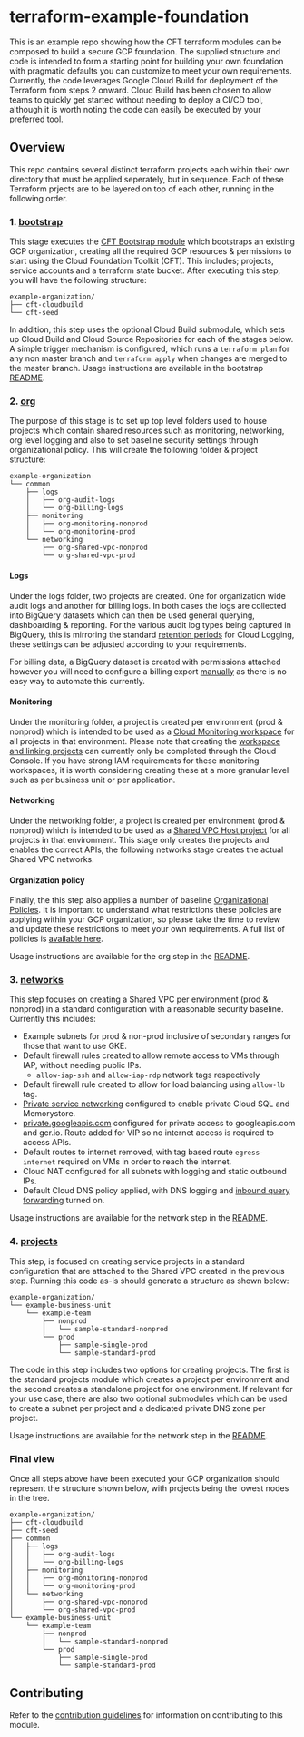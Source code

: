 # terraform-example-foundation
This is an example repo showing how the CFT terraform modules can be composed to build a secure GCP foundation. The supplied structure and code is intended to form a starting point for building your own foundation with pragmatic defaults you can customize to meet your own requirements. Currently, the code leverages Google Cloud Build for deployment of the Terraform from steps 2 onward. Cloud Build has been chosen to allow teams to quickly get started without needing to deploy a CI/CD tool, although it is worth noting the code can easily be executed by your preferred tool.

## Overview
This repo contains several distinct terraform projects each within their own directory that must be applied seperately, but in sequence. Each of these Terraform prjects are to be layered on top of each other, running in the following order.

### 1. [bootstrap](./0-bootstrap/README.md)

This stage executes the [CFT Bootstrap module](https://github.com/terraform-google-modules/terraform-google-bootstrap) which bootstraps an existing GCP organization, creating all the required GCP resources & permissions to start using the Cloud Foundation Toolkit (CFT). This includes; projects, service accounts and a terraform state bucket. After executing this step, you will have the following structure:

```
example-organization/
├── cft-cloudbuild
└── cft-seed
```

In addition, this step uses the optional Cloud Build submodule, which sets up Cloud Build and Cloud Source Repositories for each of the stages below. A simple trigger mechanism is configured, which runs a `terraform plan` for any non master branch and `terraform apply` when changes are merged to the master branch. Usage instructions are available in the bootstrap [README](./0-bootstrap/README.md).

### 2. [org](./1-org/README.md)

The purpose of this stage is to set up top level folders used to house projects which contain shared resources such as monitoring, networking, org level logging and also to set baseline security settings through organizational policy. This will create the following folder & project structure:

```
example-organization
└── common
    ├── logs
    │   ├── org-audit-logs
    │   └── org-billing-logs
    ├── monitoring
    │   ├── org-monitoring-nonprod
    │   └── org-monitoring-prod
    └── networking
        ├── org-shared-vpc-nonprod
        └── org-shared-vpc-prod
```
#### Logs

Under the logs folder, two projects are created. One for organization wide audit logs and another for billing logs. In both cases the logs are collected into BigQuery datasets which can then be used general querying, dashboarding & reporting. For the various audit log types being captured in BigQuery, this is mirroring the standard [retention periods](https://cloud.google.com/logging/quotas#logs_retention_periods) for Cloud Logging, these settings can be adjusted according to your requirements.

For billing data, a BigQuery dataset is created with permissions attached however you will need to configure a billing export [manually](https://cloud.google.com/billing/docs/how-to/export-data-bigquery) as there is no easy way to automate this currently.

#### Monitoring

Under the monitoring folder, a project is created per environment (prod & nonprod) which is intended to be used as a [Cloud Monitoring workspace](https://cloud.google.com/monitoring/workspaces) for all projects in that environment. Please note that creating the [workspace and linking projects](https://cloud.google.com/monitoring/workspaces/create) can currently only be completed through the Cloud Console. If you have strong IAM requirements for these monitoring workspaces, it is worth considering creating these at a more granular level such as per business unit or per application.

#### Networking

Under the networking folder, a project is created per environment (prod & nonprod) which is intended to be used as a [Shared VPC Host project](https://cloud.google.com/vpc/docs/shared-vpc) for all projects in that environment. This stage only creates the projects and enables the correct APIs, the following networks stage creates the actual Shared VPC networks.

#### Organization policy

Finally, the this step also applies a number of baseline [Organizational Policies](https://cloud.google.com/resource-manager/docs/organization-policy/overview). It is important to understand what restrictions these policies are applying within your GCP organization, so please take the time to review and update these restrictions to meet your own requirements. A full list of policies is [available here](https://cloud.google.com/resource-manager/docs/organization-policy/org-policy-constraints).

Usage instructions are available for the org step in the [README](./1-org/README.md).

### 3. [networks](./2-networks/README.md)

This step focuses on creating a Shared VPC per environment (prod & nonprod) in a standard configuration with a reasonable security baseline. Currently this includes:

- Example subnets for prod & non-prod inclusive of secondary ranges for those that want to use GKE.
- Default firewall rules created to allow remote access to VMs through IAP, without needing public IPs.
    - `allow-iap-ssh` and `allow-iap-rdp` network tags respectively
- Default firewall rule created to allow for load balancing using `allow-lb` tag.
- [Private service networking](https://cloud.google.com/vpc/docs/configure-private-services-access) configured to enable private Cloud SQL and Memorystore.
- [private.googleapis.com](https://cloud.google.com/vpc/docs/configure-private-google-access#private-domains) configured for private access to googleapis.com and gcr.io. Route added for VIP so no internet access is required to access APIs.
- Default routes to internet removed, with tag based route `egress-internet` required on VMs in order to reach the internet.
- Cloud NAT configured for all subnets with logging and static outbound IPs.
- Default Cloud DNS policy applied, with DNS logging and [inbound query forwarding](https://cloud.google.com/dns/docs/overview#dns-server-policy-in) turned on.

Usage instructions are available for the network step in the [README](./2-networks/README.md).

### 4. [projects](./3-projects/README.md)

This step, is focused on creating service projects in a standard configuration that are attached to the Shared VPC created in the previous step. Running this code as-is should generate a structure as shown below:

```
example-organization/
└── example-business-unit
    └── example-team
        ├── nonprod
        │   └── sample-standard-nonprod
        └── prod
            ├── sample-single-prod
            └── sample-standard-prod
```
The code in this step includes two options for creating projects. The first is the standard projects module which creates a project per environment and the second creates a standalone project for one environment. If relevant for your use case, there are also two optional submodules which can be used to create a subnet per project and a dedicated private DNS zone per project.

Usage instructions are available for the network step in the [README](./3-projects/README.md).

### Final view

Once all steps above have been executed your GCP organization should represent the structure shown below, with projects being the lowest nodes in the tree.

```
example-organization/
├── cft-cloudbuild
├── cft-seed
├── common
│   ├── logs
│   │   ├── org-audit-logs
│   │   └── org-billing-logs
│   ├── monitoring
│   │   ├── org-monitoring-nonprod
│   │   └── org-monitoring-prod
│   └── networking
│       ├── org-shared-vpc-nonprod
│       └── org-shared-vpc-prod
└── example-business-unit
    └── example-team
        ├── nonprod
        │   └── sample-standard-nonprod
        └── prod
            ├── sample-single-prod
            └── sample-standard-prod
```

## Contributing

Refer to the [contribution guidelines](./CONTRIBUTING.md) for
information on contributing to this module.
